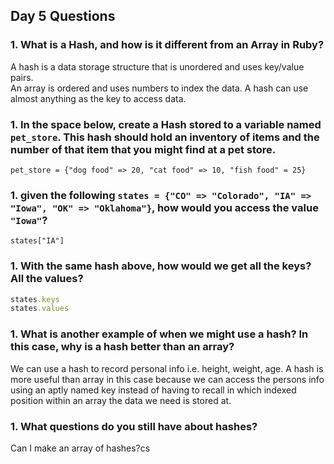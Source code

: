 ## Day 5 Questions

### 1. What is a Hash, and how is it different from an Array in Ruby?  

  A hash is a data storage structure that is unordered and uses key/value pairs.  
  An array is ordered and uses numbers to index the data. A hash can use almost anything as the key to access data.

### 1. In the space below, create a Hash stored to a variable named `pet_store`.  This hash should hold an inventory of items and the number of that item that you might find at a pet store.  

`pet_store = {"dog food" => 20, "cat food" => 10, "fish food" = 25}`

### 1. given the following `states = {"CO" => "Colorado", "IA" => "Iowa", "OK" => "Oklahoma"}`, how would you access the value `"Iowa"`?  

`states["IA"]`

### 1. With the same hash above, how would we get all the keys?  All the values?  
```ruby 
states.keys
states.values
```
### 1. What is another example of when we might use a hash?  In this case, why is a hash better than an array?  

We can use a hash to record personal info i.e. height, weight, age. A hash is more useful than array in this case because we can access the persons info using an aptly named key instead of having to recall in which indexed position within an array the data we need is stored at.

### 1. What questions do you still have about hashes?  

Can I make an array of hashes?cs
